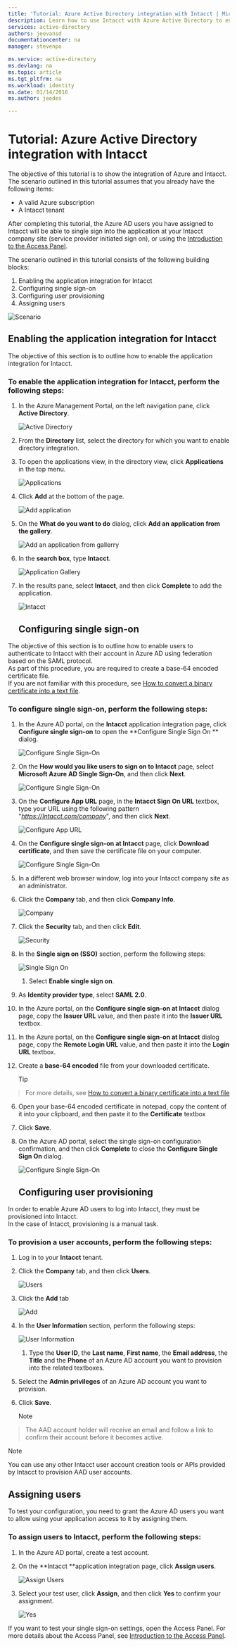 ```yaml
---
title: 'Tutorial: Azure Active Directory integration with Intacct | Microsoft Azure'
description: Learn how to use Intacct with Azure Active Directory to enable single sign-on, automated provisioning, and more!
services: active-directory
authors: jeevansd
documentationcenter: na
manager: stevenpo

ms.service: active-directory
ms.devlang: na
ms.topic: article
ms.tgt_pltfrm: na
ms.workload: identity
ms.date: 01/14/2016
ms.author: jeedes

---
```

# Tutorial: Azure Active Directory integration with Intacct
The objective of this tutorial is to show the integration of Azure and Intacct.  
The scenario outlined in this tutorial assumes that you already have the following items:

* A valid Azure subscription
* A Intacct tenant

After completing this tutorial, the Azure AD users you have assigned to Intacct will be able to single sign into the application at your Intacct company site (service provider initiated sign on), or using the [Introduction to the Access Panel](active-directory-saas-access-panel-introduction.md).

The scenario outlined in this tutorial consists of the following building blocks:

1. Enabling the application integration for Intacct
2. Configuring single sign-on
3. Configuring user provisioning
4. Assigning users

![Scenario](./media/active-directory-saas-intacct-tutorial/IC790030.png "Scenario")

## Enabling the application integration for Intacct
The objective of this section is to outline how to enable the application integration for Intacct.

### To enable the application integration for Intacct, perform the following steps:
1. In the Azure Management Portal, on the left navigation pane, click **Active Directory**.

   ![Active Directory](./media/active-directory-saas-intacct-tutorial/IC700993.png "Active Directory")

2. From the **Directory** list, select the directory for which you want to enable directory integration.

3. To open the applications view, in the directory view, click **Applications** in the top menu.

   ![Applications](./media/active-directory-saas-intacct-tutorial/IC700994.png "Applications")

4. Click **Add** at the bottom of the page.

   ![Add application](./media/active-directory-saas-intacct-tutorial/IC749321.png "Add application")

5. On the **What do you want to do** dialog, click **Add an application from the gallery**.

   ![Add an application from gallerry](./media/active-directory-saas-intacct-tutorial/IC749322.png "Add an application from gallerry")

6. In the **search box**, type **Intacct**.

   ![Application Gallery](./media/active-directory-saas-intacct-tutorial/IC790031.png "Application Gallery")

7. In the results pane, select **Intacct**, and then click **Complete** to add the application.

   ![Intacct](./media/active-directory-saas-intacct-tutorial/IC790032.png "Intacct")

   ## Configuring single sign-on

The objective of this section is to outline how to enable users to authenticate to Intacct with their account in Azure AD using federation based on the SAML protocol.  
As part of this procedure, you are required to create a base-64 encoded certificate file.  
If you are not familiar with this procedure, see [How to convert a binary certificate into a text file](http://youtu.be/PlgrzUZ-Y1o).

### To configure single sign-on, perform the following steps:
1. In the Azure AD portal, on the **Intacct** application integration page, click **Configure single sign-on** to open the **Configure Single Sign On ** dialog.

   ![Configure Single Sign-On](./media/active-directory-saas-intacct-tutorial/IC790033.png "Configure Single Sign-On")

2. On the **How would you like users to sign on to Intacct** page, select **Microsoft Azure AD Single Sign-On**, and then click **Next**.

   ![Configure Single Sign-On](./media/active-directory-saas-intacct-tutorial/IC790034.png "Configure Single Sign-On")

3. On the **Configure App URL** page, in the **Intacct Sign On URL** textbox, type your URL using the following pattern "*https://Intacct.com/company*", and then click **Next**.

   ![Configure App URL](./media/active-directory-saas-intacct-tutorial/IC790035.png "Configure App URL")

4. On the **Configure single sign-on at Intacct** page, click **Download certificate**, and then save the certificate file on your computer.

   ![Configure Single Sign-On](./media/active-directory-saas-intacct-tutorial/IC790036.png "Configure Single Sign-On")

5. In a different web browser window, log into your Intacct company site as an administrator.

6. Click the **Company** tab, and then click **Company Info**.

   ![Company](./media/active-directory-saas-intacct-tutorial/IC790037.png "Company")

7. Click the **Security** tab, and then click **Edit**.

   ![Security](./media/active-directory-saas-intacct-tutorial/IC790038.png "Security")

8. In the **Single sign on (SSO)** section, perform the following steps:

   ![Single Sign On](./media/active-directory-saas-intacct-tutorial/IC790039.png "Single Sign On")

   1. Select **Enable single sign on**.
2. As **Identity provider type**, select **SAML 2.0**.
3. In the Azure portal, on the **Configure single sign-on at Intacct** dialog page, copy the **Issuer URL** value, and then paste it into the **Issuer URL** textbox.
4. In the Azure portal, on the **Configure single sign-on at Intacct** dialog page, copy the **Remote Login URL** value, and then paste it into the **Login URL** textbox.
5. Create a **base-64 encoded** file from your downloaded certificate.

   > [!TIP]
> For more details, see [How to convert a binary certificate into a text file](http://youtu.be/PlgrzUZ-Y1o)
> 
6. Open your base-64 encoded certificate in notepad, copy the content of it into your clipboard, and then paste it to the **Certificate** textbox

7. Click **Save**.

9. On the Azure AD portal, select the single sign-on configuration confirmation, and then click **Complete** to close the **Configure Single Sign On** dialog.

   ![Configure Single Sign-On](./media/active-directory-saas-intacct-tutorial/IC790040.png "Configure Single Sign-On")

   ## Configuring user provisioning

In order to enable Azure AD users to log into Intacct, they must be provisioned into Intacct.  
In the case of Intacct, provisioning is a manual task.

### To provision a user accounts, perform the following steps:
1. Log in to your **Intacct** tenant.

2. Click the **Company** tab, and then click **Users**.

   ![Users](./media/active-directory-saas-intacct-tutorial/IC790041.png "Users")

3. Click the **Add** tab

   ![Add](./media/active-directory-saas-intacct-tutorial/IC790042.png "Add")

4. In the **User Information** section, perform the following steps:

   ![User Information](./media/active-directory-saas-intacct-tutorial/IC790043.png "User Information")

   1. Type the **User ID**, the **Last name**, **First name**, the **Email address**, the **Title** and the **Phone** of an Azure AD account you want to provision into the related textboxes.
2. Select the **Admin privileges** of an Azure AD account you want to provision.
3. Click **Save**.

   > [!NOTE]
> The AAD account holder will receive an email and follow a link to confirm their account before it becomes active.
> 
> 


> [!NOTE]
> You can use any other Intacct user account creation tools or APIs provided by Intacct to provision AAD user accounts.
> 
> 
## Assigning users
To test your configuration, you need to grant the Azure AD users you want to allow using your application access to it by assigning them.

### To assign users to Intacct, perform the following steps:
1. In the Azure AD portal, create a test account.

2. On the **Intacct **application integration page, click **Assign users**.

   ![Assign Users](./media/active-directory-saas-intacct-tutorial/IC790044.png "Assign Users")

3. Select your test user, click **Assign**, and then click **Yes** to confirm your assignment.

   ![Yes](./media/active-directory-saas-intacct-tutorial/IC767830.png "Yes")


If you want to test your single sign-on settings, open the Access Panel. For more details about the Access Panel, see [Introduction to the Access Panel](active-directory-saas-access-panel-introduction.md).

